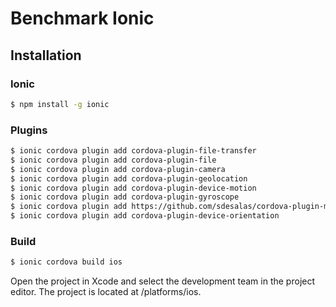 # Benchmark Ionic

## Installation

### Ionic

```bash
$ npm install -g ionic
```

### Plugins

```bash
$ ionic cordova plugin add cordova-plugin-file-transfer
$ ionic cordova plugin add cordova-plugin-file
$ ionic cordova plugin add cordova-plugin-camera
$ ionic cordova plugin add cordova-plugin-geolocation
$ ionic cordova plugin add cordova-plugin-device-motion
$ ionic cordova plugin add cordova-plugin-gyroscope
$ ionic cordova plugin add https://github.com/sdesalas/cordova-plugin-magnetometer
$ ionic cordova plugin add cordova-plugin-device-orientation
```

### Build

```bash
$ ionic cordova build ios
```

Open the project in Xcode and select the development team in the project editor.
The project is located at /platforms/ios.
